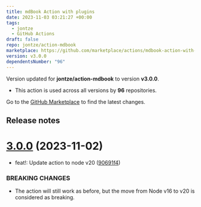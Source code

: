 ```yaml
---
title: mdBook Action with plugins
date: 2023-11-03 03:21:27 +00:00
tags:
  - jontze
  - GitHub Actions
draft: false
repo: jontze/action-mdbook
marketplace: https://github.com/marketplace/actions/mdbook-action-with-plugins
version: v3.0.0
dependentsNumber: "96"
---
```



Version updated for **jontze/action-mdbook** to version **v3.0.0**.
- This action is used across all versions by **96** repositories.

Go to the [GitHub Marketplace](https://github.com/marketplace/actions/mdbook-action-with-plugins) to find the latest changes.

## Release notes

# [3.0.0](https://github.com/jontze/action-mdbook/compare/v2.2.2...v3.0.0) (2023-11-02)


* feat!: Update action to node v20 ([90691f4](https://github.com/jontze/action-mdbook/commit/90691f49e38acb1a11f33ef6cdc845a37780caac))


### BREAKING CHANGES

* The action will still work as before, but the move from Node v16 to v20
is considered as breaking.




